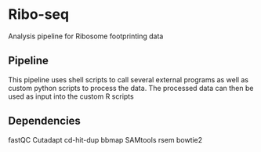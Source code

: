 # Ribo-seq
Analysis pipeline for Ribosome footprinting data

## Pipeline
This pipeline uses shell scripts to call several external programs as well as custom python scripts to process the data. The processed data can then be used as input into the custom R scripts

## Dependencies
fastQC
Cutadapt
cd-hit-dup
bbmap
SAMtools
rsem
bowtie2


